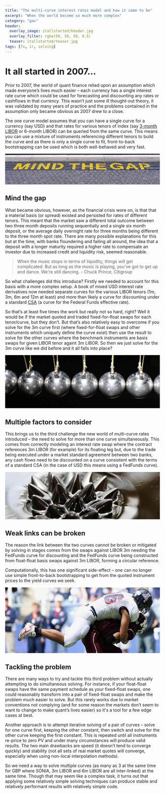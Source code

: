```yaml
---
title: "The multi-curve interest rates model and how it came to be"
excerpt: "When the world become so much more complex"
category: "gav"
header:
  overlay_image: itallstarted/header.jpg
  overlay_filter: rgba(50, 50, 50, 0.5)
  teaser: itallstarted/teaser.jpg
tags: [fx, ir, solving]
---
```


# It all started in 2007…

Prior to 2007, the world of quant finance relied upon an assumption which made everyone’s lives much easier – each currency has a single interest rate curve 
which could be used for forecasting and discounting any rates or cashflows in that currency. 
This wasn’t just some ill thought-out theory, it was validated by many years of practice and the problems contained in the
assumption only became obvious as 2007 drew to a close.

The one curve model assumes that you can have a single curve for a currency (say USD) and that rates for various tenors of index (say [3-month LIBOR](https://en.wikipedia.org/wiki/Libor) or 6-month LIBOR) 
can be queried from the same curve.  This means you can use a mixture of instruments referencing different tenors to build the curve and as there is only a single curve to fit, 
front-to-back bootstrapping can be used which is both well-behaved and very fast.

![Mind the gap](/images/itallstarted/gap.jpg)

## Mind the gap

What became obvious, however, as the financial crisis wore on, is that that a material basis (or spread) existed and persisted for rates of different tenors.  This meant that the market saw 
a different total outcome between two three month deposits running sequentially and a single six month deposit, or the average daily overnight rate for three months being different to the three month spot rate.
There are many possible explanations for this but at the time, with banks floundering and failing all around, the idea that a deposit with a 
longer maturity required a higher rate to compensate an investor due to increased credit and liquidity risk, seemed reasonable.

>When the music stops in terms of liquidity, things will get complicated. But as long as the music is playing, you've got to get up and dance. We're still dancing. - Chuck Prince, Citigroup

So what challenges did this introduce?  Firstly we needed to account for this basis with a more complex setup. 
A book of mixed USD interest rate derivatives now needed separate curves for the various LIBOR tenors (1m, 3m, 6m and 12m at least) and more than 
likely a curve for discounting under a standard [CSA](https://en.wikipedia.org/wiki/Credit_Support_Annex) (a curve for the Federal Funds effective rate). 

So that’s at least five times the work but really not so hard, right?
Well it would be if the market quoted and traded fixed-for-float swaps for each tenor/curve, but they don’t.
But that’s also relatively easy to overcome if you solve for the 3m curve first (where fixed-for-float swaps and other instruments which uniquely 
define the curve exist) then use the result to solve for the other curves where the benchmark instruments are basis swaps for given LIBOR tenor againt 3m LIBOR. 
So then we just solve for the 3m curve like we did before and it all falls into place?

![Cause and Effect](/images/itallstarted/balls.jpg)

## Multiple factors to consider

This brings us to the third challenge the new world of multi-curve rates introduced – the need to solve for more than one curve simultaneously.
This comes from correctly modeling an interest rate swap where the contract references 3m LIBOR (for example) for its floating leg but, due to
the trade being executed under a market standard agreement between two banks, any cash flows need to be discounted on a curve consistent with
the terms of a standard CSA (in the case of USD this means using a FedFunds curve).  

![Magnetic](/images/itallstarted/magnet.jpg)

## Weak links can be broken

The reason the link between the two curves cannot be broken or mitigated by solving in stages comes from the swaps against LIBOR 
3m needing the FedFunds curve for discounting and the FedFunds curve being constructed from float-float basis swaps against 
3m LIBOR, forming a circular reference.

Computationally, this has one significant side-effect – one can no longer use simple front-to-back bootstrapping to get from the 
quoted instrument prices to the yield curves we seek.

![Lines](/images/itallstarted/tackle.jpg)

## Tackling the problem

There are many ways to try and tackle this third problem without actually attempting to do simultaneous solving.
For instance, if your float-float 
swaps have the same payment schedule as your fixed-float swaps, one could reasonably transform into a pair of fixed-float swaps and make the problem much easier to solve. 
But this rarely works due to market conventions not complying (and for some reason the markets don’t seem to want to change to make quant’s lives easier) so it's a tool for a 
few edge cases at best.  

Another approach is to attempt iterative solving of a pair of curves – solve for one curve first, keeping the other constant, then switch and 
solve for the other curve keeping the first constant.  This is repeated until all instruments re-price to zero PV and under many circumstances will produce valid results. 
The two main drawbacks are speed (it doesn’t tend to converge quickly) and stability (not all sets of real market quotes will converge, especially when using non-local 
interpolation methods).

So we need a way to solve multiple curves (as many as 3 at the same time for GBP where SONIA, 3m LIBOR and 6m LIBOR are all inter-linked) at the same time. Though that 
may seem like a complex task, it turns out that applying some relatively simple solving techniques can produce stable and relatively performant results with relatively 
simple code.    
